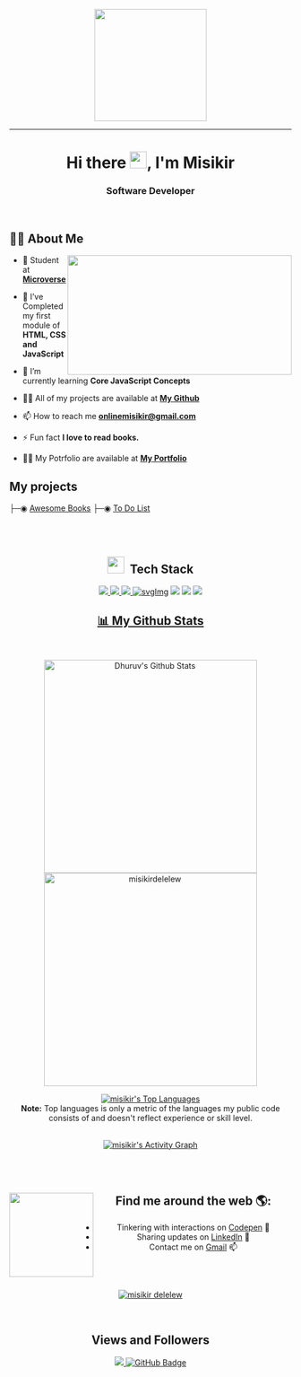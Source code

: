 <p align="center"><img src="https://github.com/thompsonemerson/thompsonemerson/raw/master/cover-thompson.png" height="200"/></p><hr>

<h1 align="center">Hi there <img src="https://raw.githubusercontent.com/MartinHeinz/MartinHeinz/master/wave.gif" width="30px" height="30px">, I'm Misikir</h1>
<h3 align="center">Software Developer</h3>
<br>

## 🙋‍♂️ About Me

<img src="https://camo.githubusercontent.com/5ddf73ad3a205111cf8c686f687fc216c2946a75005718c8da5b837ad9de78c9/68747470733a2f2f7468756d62732e6766796361742e636f6d2f4576696c4e657874446576696c666973682d736d616c6c2e676966" align="right" width="400px" height="213px">

- 🔭 Student at **[Microverse](https://www.microverse.org/)**

- 🌱 I’ve Completed my first module of **HTML, CSS and JavaScript**

- 🤠 I’m currently learning **Core JavaScript Concepts**

- 👨‍💻 All of my projects are available at **[My Github](https://github.com/misikirdelelew?tab=repositories)**

- 📫 How to reach me **onlinemisikir@gmail.com**

- ⚡ Fun fact **I love to read books.**
-  👨‍💻 My Potrfolio are available at **[My Portfolio](https://misikirdelelew.github.io/myportfolio.io/)**

## My projects
                        
├─◉ <a href="https://misikirdelelew.github.io/AwsomeBookES6/">Awesome Books</a>
├─◉ <a href="https://misikirdelelew.github.io/to-do-list/dist/">To Do List</a>

<br/>
<br/>

<div align="center">
    
## <img src="https://media.giphy.com/media/WUlplcMpOCEmTGBtBW/giphy.gif" width="30"> &nbsp;Tech Stack

<p align="center"> 
    <a href="https://developer.mozilla.org/en-US/docs/Web/JavaScript" target="_blank"> <img src="https://img.icons8.com/color/48/000000/javascript.png"/> </a> 
    <a href="https://www.w3.org/html/" target="_blank"> <img src="https://img.icons8.com/color/48/000000/html-5.png"/> </a> 
    <a href="https://www.w3schools.com/css/" target="_blank"> <img src="https://img.icons8.com/color/48/000000/css3.png"/> </a> 
    <a href=" https://www.figma.com/" target="_blank"> <img alt="svgImg" <img src="https://img.icons8.com/fluency/46/000000/figma.png"/></a>
    <a href=" https://getbootstrap.com/ target="_blank"><img src="https://img.icons8.com/color/48/000000/bootstrap.png"/></a>
    <a href=" https://github.com/" target="_blank"> <img src="https://img.icons8.com/ios-glyphs/50/000000/github.png"/></a>
    <a href=" https://visualstudio.microsoft.com/" target="_blank"><img src="https://img.icons8.com/color/48/000000/visual-studio-code-2019.png"/></a>

<br/>

<p align="center">
    <a href="https://github.com/RodChak/github-readme-streak-stats">
</p>


## 📊 My Github Stats

  <br/>
    <p align="center">
    <a href="https://github.com/misikirdelelew/github-readme-stats"><img alt="Dhuruv's Github Stats" src="https://github-readme-stats.vercel.app/api?username=DhuruvSingh&show_icons=true&count_private=true&theme=react&hide_border=true&bg_color=0D1117" width="380" /></a>
     <img title="🔥 Get streak stats for your profile at git.io/streak-stats" alt="misikirdelelew" src="https://github-readme-streak-stats.herokuapp.com/?user=misikirdelelew&theme=black-ice&hide_border=true&stroke=0000&background=060A0CD0" width="380"/>
    </a>
    </p>
  <a href="https://github.com/misikirdelelew/github-readme-stats"><img alt="misikir's Top Languages" src="https://github-readme-stats.vercel.app/api/top-langs/?username=DhuruvSingh&langs_count=8&count_private=true&layout=compact&theme=react&hide_border=true&bg_color=0D1117" /></a>
  <br/>
  <b>Note:</b> Top languages is only a metric of the languages my public code consists of and doesn't reflect experience or skill level.


<br/>
<br/>

<a href="https://github.com/misikirdelelew/github-readme-activity-graph"><img alt="misikir's Activity Graph" src="https://activity-graph.herokuapp.com/graph?username=misikirdelelew&bg_color=0D1117&color=5BCDEC&line=5BCDEC&point=FFFFFF&hide_border=true" /></a>

<br/>
<br/>


<p align="left">
    
## Find me around the web 🌎: <a href="https://github.com/Favourezeugwa"><img align="left" width="150" height="150" src="https://github.com/M0nica/M0nica/blob/main/octomonica/m0nica-octocat-rotating.gif?raw=true"></a>
- Tinkering with interactions on <a href="#"> Codepen</a> 🏓
- Sharing updates on <a href="https://www.linkedin.com/in/misikir-delelew-114a5946/">LinkedIn</a> 💼
- Contact me on <a href="onlinemisikir@gmail.com/">Gmail</a> 📫
<p/>

<r>
<br>
<br>

<p align="center"> <a href="https://github.com/misikirdelelew/github-profile-trophy"><img src="https://github-profile-trophy.vercel.app/?username=misikirdelelew&theme=nord&row=1&column=6" alt="misikir delelew" /></a> </p>
<br>

## Views and Followers
<a href="https://github.com/misikirdelelew/github-profile-views-counter">
    <img src="https://komarev.com/ghpvc/?username=DhuruvSingh">
</a>
<a href="https://github.com/misikirdelelew?tab=followers"><img src="https://img.shields.io/github/followers/DhuruvSingh?label=Followers&style=social" alt="GitHub Badge"></a>
</div>
